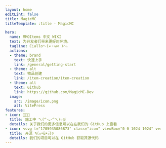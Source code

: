 ```yaml
---
layout: home
editLint: false
title: MagicMC
titleTemplate: :title - MagicMC

hero:
  name: MMOItems 中文 WIKI
  text: 为开发者们带来更好的环境。
  tagline: Ciallo～(∠・ω< )⌒☆​
  actions:
  - theme: brand
    text: 快速上手
    link: /general/getting-start
  - theme: alt
    text: 物品创建
    link: /item-creation/item-creation
  - theme: alt
    text: Github
    link: https://github.com/MagicMC-Dev
  image:
    src: /image/icon.png
    alt: VitePress
features:
- icon: 👨🏻‍💻
  title: 施工中 ㄟ(^･ᴗ･^ㄟ)☆彡
  details: 关于我们的更多信息可以在在我们的 GitHub 上查看
- icon: <svg t="1705935086873" class="icon" viewBox="0 0 1024 1024" version="1.1" xmlns="http://www.w3.org/2000/svg" p-id="2697" width="200" height="200"><path d="M512 64a448 448 0 1 0 0 896A448 448 0 0 0 512 64z m118.08 813.248h-3.456a19.2 19.2 0 0 1-14.272-5.248 19.2 19.2 0 0 1-5.248-13.888v-52.48c0.256-17.472 0.384-35.072 0.384-52.864 0-12.992-1.92-25.92-5.632-38.4a68.352 68.352 0 0 0-20.224-32.64c26.048-2.56 51.648-8.448 76.16-17.6a143.232 143.232 0 0 0 87.744-92.224c7.936-25.728 11.712-52.544 11.136-79.488a154.368 154.368 0 0 0-9.728-55.104 145.152 145.152 0 0 0-29.632-47.936c2.752-7.04 4.8-14.336 6.016-21.76a133.504 133.504 0 0 0-1.472-51.392 197.632 197.632 0 0 0-8.256-28.48 10.88 10.88 0 0 0-4.16-0.768h-4.096a84.032 84.032 0 0 0-25.152 4.16 192.64 192.64 0 0 0-26.24 9.728c-8.448 3.84-16.704 8.064-24.704 12.8a433.792 433.792 0 0 0-21.376 13.504 357.568 357.568 0 0 0-192 0 504.256 504.256 0 0 0-21.376-13.504 224.896 224.896 0 0 0-25.088-12.8 168.576 168.576 0 0 0-26.24-9.728 82.24 82.24 0 0 0-24.768-4.16h-4.096a10.816 10.816 0 0 0-4.096 0.768c-3.52 9.28-6.4 18.816-8.64 28.48a141.184 141.184 0 0 0-1.088 51.392c1.28 7.424 3.2 14.72 5.952 21.76a145.152 145.152 0 0 0-29.568 47.936 154.624 154.624 0 0 0-9.792 55.104c-0.512 26.752 3.2 53.44 10.88 79.104 6.784 21.056 18.048 40.32 33.024 56.64 15.488 15.744 34.176 27.968 54.72 35.968 24.384 9.344 49.92 15.36 75.904 17.792a68.224 68.224 0 0 0-16.896 23.616 111.616 111.616 0 0 0-7.488 27.776 102.784 102.784 0 0 1-43.84 10.112 66.688 66.688 0 0 1-39.68-11.264 108.352 108.352 0 0 1-28.16-30.72 100.48 100.48 0 0 0-24.768-27.072 68.608 68.608 0 0 0-16.128-8.96 44.736 44.736 0 0 0-28.48-2.624 15.36 15.36 0 0 0-4.864 2.24 4.416 4.416 0 0 0-2.24 3.712 12.352 12.352 0 0 0 5.248 9.024c3.456 2.752 6.4 4.928 8.64 6.4l1.088 0.768c4.992 3.84 9.792 8 14.272 12.416 4.224 3.648 8 7.808 11.2 12.352 3.392 4.416 6.272 9.152 8.64 14.208 2.752 4.992 5.632 10.752 8.64 17.28 7.04 17.664 19.456 32.64 35.584 42.752 16.96 9.088 35.904 13.568 55.104 13.12 6.528 0 13.056-0.384 19.52-1.152 6.4-1.024 12.8-2.112 19.2-3.392V857.6a18.688 18.688 0 0 1-19.84 19.456h-2.368a384 384 0 1 1 236.16 0v0.192z" fill="#2c2c2c" p-id="2698"></path></svg>
  title: 开源 ٩(๑•̀ω•́๑)۶
  details: 我们的项目可以在 GitHub 获取其源代码
---
```

<style>
:root {
  --vp-home-hero-name-color: transparent;
  --vp-home-hero-name-background: -webkit-linear-gradient(120deg, #bd34fe 30%, #41d1ff);

  --vp-home-hero-image-background-image: linear-gradient(-45deg, #bd34fe 50%, #47caff 50%);
  --vp-home-hero-image-filter: blur(44px);
}

@media (min-width: 640px) {
  :root {
    --vp-home-hero-image-filter: blur(56px);
  }
}

@media (min-width: 960px) {
  :root {
    --vp-home-hero-image-filter: blur(68px);
  }
}
</style>
